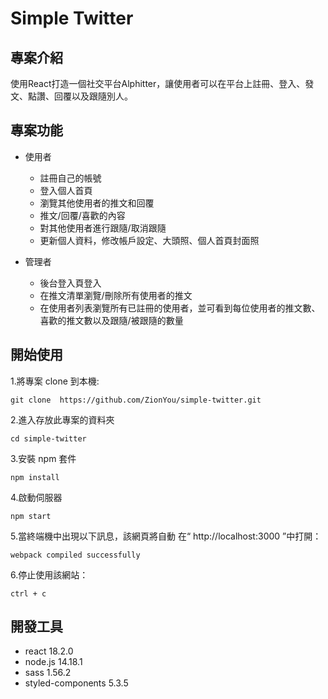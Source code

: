 # Simple Twitter

## 專案介紹

使用React打造一個社交平台Alphitter，讓使用者可以在平台上註冊、登入、發文、點讚、回覆以及跟隨別人。

## 專案功能

- 使用者
  - 註冊自己的帳號
  - 登入個人首頁
  - 瀏覽其他使用者的推文和回覆
  - 推文/回覆/喜歡的內容
  - 對其他使用者進行跟隨/取消跟隨
  - 更新個人資料，修改帳戶設定、大頭照、個人首頁封面照

- 管理者
  - 後台登入頁登入
  - 在推文清單瀏覽/刪除所有使用者的推文
  - 在使用者列表瀏覽所有已註冊的使用者，並可看到每位使用者的推文數、喜歡的推文數以及跟隨/被跟隨的數量

## 開始使用

1.將專案 clone 到本機:
```
git clone  https://github.com/ZionYou/simple-twitter.git
```

2.進入存放此專案的資料夾
```
cd simple-twitter
```

3.安裝 npm 套件
```
npm install
```

4.啟動伺服器 
```
npm start
```

5.當終端機中出現以下訊息，該網頁將自動 在“ http://localhost:3000 ”中打開：
```
webpack compiled successfully
```

6.停止使用該網站：
```
ctrl + c
```

## 開發工具

* react 18.2.0
* node.js 14.18.1
* sass 1.56.2
* styled-components 5.3.5
